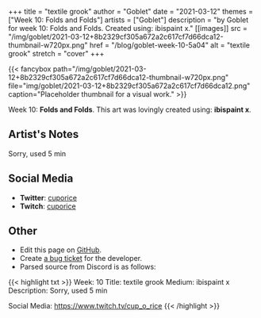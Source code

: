 +++
title =       "textile grook"
author =      "Goblet"
date =        "2021-03-12"
themes =      ["Week 10: Folds and Folds"]
artists =     ["Goblet"]
description = "by Goblet for week 10: Folds and Folds. Created using: ibispaint x."
[[images]]
              src = "/img/goblet/2021-03-12+8b2329cf305a672a2c617cf7d66dca12-thumbnail-w720px.png"
              href = "/blog/goblet-week-10-5a04"
              alt = "textile grook"
              stretch = "cover"
+++


{{< fancybox path="/img/goblet/2021-03-12+8b2329cf305a672a2c617cf7d66dca12-thumbnail-w720px.png" file="img/goblet/2021-03-12+8b2329cf305a672a2c617cf7d66dca12.png" caption="Placeholder thumbnail for a visual work." >}}


Week 10: **Folds and Folds**. This art was lovingly created using: **ibispaint x**.

## Artist's Notes

Sorry, used 5 min

## Social Media

- **Twitter**: <a href='https://twitter.com/cuporice' target='_blank'>cuporice</a>
- **Twitch**: <a href='https://twitch.tv/cuporice' target='_blank'>cuporice</a>

## Other

- Edit this page on [GitHub](https://github.com/teaminkling/web-refresh/edit/main/content/blog/goblet-week-10-5a04.md).
- Create [a bug ticket](https://github.com/teaminkling/web-refresh/issues/new?assignees=&labels=bug&template=problem-report.md&title=) for the developer.
- Parsed source from Discord is as follows:

{{< highlight txt >}}
Week: 10
Title: textile grook
Medium: ibispaint x 
Description: 
Sorry, used 5 min


Social Media: 
https://www.twitch.tv/cup_o_rice
{{< /highlight >}}